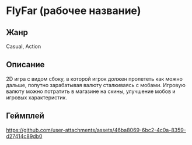 # FlyFar (рабочее название)
## Жанр
Casual, Action
## Описание 
2D игра с видом сбоку, в которой игрок должен пролететь как можно дальше, попутно зарабатывая валюту сталкиваясь с мобами. Игровую валюту можно потратить в магазине на скины, улучшение мобов и игровых характеристик.
## Геймплей
https://github.com/user-attachments/assets/46ba8069-6bc2-4c0a-8359-d27414c89db0
